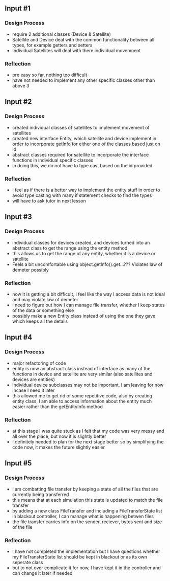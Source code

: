 ## Input #1

### Design Process

- require 2 additional classes (Device & Satellite)
- Satellite and Device deal with the common functionality between all types,
  for example getters and setters
- Individual Satellites will deal with there individual movemnent

### Reflection

- pre easy so far, nothing too difficult
- have not needed to implement any other specific classes other than above 3

## Input #2

### Design Process

- created individual classes of satellites to implement movement of satellites
- created new interface Entity, which satellite and device implement in order
  to incorporate getInfo for either one of the classes based just on Id
- abstract classes required for satellite to incorporate the
  interface functions in individual specific classes
- in doing this, we do not have to type cast based on the id provided

### Reflection

- I feel as if there is a better way to implement the entity stuff in order to
  avoid type casting with many if statement checks to find the types
- will have to ask tutor in next lesson

## Input #3

### Design Process

- individual classes for devices created, and devices turned into an abstract
  class to get the range using the entity method
- this allows us to get the range of any entity, whether it is a device or
  satellite
- Feels a bit uncomfortable using object.getInfo().get...??? Violates law of
  demeter possibly

### Reflection

- now it is getting a bit difficult, I feel like the way I access data is not
  ideal and may violate law of demeter
- I need to figure out how I can manage file transfer, whether I keep states of
  the data or something else
- possibly make a new Entity class instead of using the one they gave which keeps
  all the details

## Input #4

### Design Process

- major refactoring of code
- entity is now an abstract class instead of interface as many of the functions in
  device and satellite are very similar (also satellites and devices are entities)
- individual device subclasses may not be important, I am leaving for now incase I
  need it later
- this allowed me to get rid of some repetitive code, also by creating entity class,
  I am able to access information about the entity much easier rather than the
  getEntityInfo method

### Reflection

- at this stage I was quite stuck as I felt that my code was very messy and all
  over the place, but now it is slightly better
- I definitely needed to plan for the next stage better so by simplifying the code
  now, it makes the future slightly easier

## Input #5

### Design Process

- I am combatting file transfer by keeping a state of all the files that are
  currently being transferred
- this means that at each simulation this state is updated to match the file transfer
- by adding a new class FileTransfer and including a FileTransferState list in
  blackout controller, I can manage what is happening betwen files
- the file transfer carries info on the sender, reciever, bytes sent and size of the
  file

### Reflection

- I have not completed the implementation but I have questions whether my
  FileTransferState list should be kept in blackout or as its own seperate class
- but to not over complicate it for now, I have kept it in the controller and
  can change it later if needed
